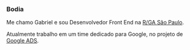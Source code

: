 ### Bodia 

Me chamo Gabriel e sou Desenvolvedor Front End na [R/GA São Paulo](https://rga.com/).

Atualmente trabalho em um time dedicado para Google, no projeto de [Google ADS](https://ads.google.com/).



<!--
**garefen/garefen** is a ✨ _special_ ✨ repository because its `README.md` (this file) appears on your GitHub profile.

Here are some ideas to get you started:

- 🔭 I’m currently working on ...
- 🌱 I’m currently learning ...
- 👯 I’m looking to collaborate on ...
- 🤔 I’m looking for help with ...
- 💬 Ask me about ...
- 📫 How to reach me: ...
- 😄 Pronouns: ...
- ⚡ Fun fact: ...
-->
